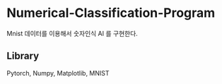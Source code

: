 # Numerical-Classification-Program   
Mnist 데이터를 이용해서 숫자인식 AI 를 구현한다.
   
## Library   
Pytorch, Numpy, Matplotlib, MNIST
